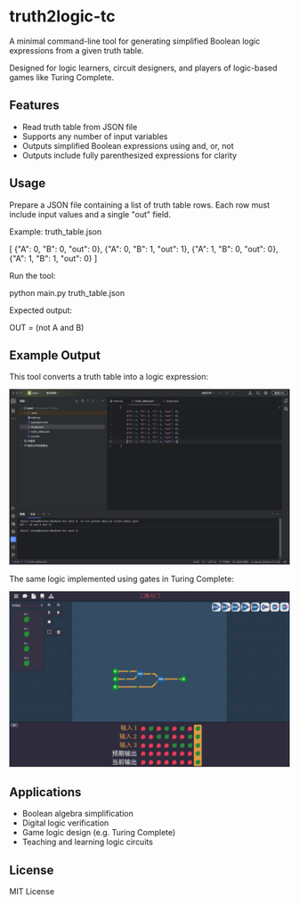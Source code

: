 # truth2logic-tc

A minimal command-line tool for generating simplified Boolean logic expressions from a given truth table.

Designed for logic learners, circuit designers, and players of logic-based games like Turing Complete.

## Features

- Read truth table from JSON file
- Supports any number of input variables
- Outputs simplified Boolean expressions using and, or, not
- Outputs include fully parenthesized expressions for clarity

## Usage

Prepare a JSON file containing a list of truth table rows. Each row must include input values and a single "out" field.

Example: truth_table.json

[
    {"A": 0, "B": 0, "out": 0},
    {"A": 0, "B": 1, "out": 1},
    {"A": 1, "B": 0, "out": 0},
    {"A": 1, "B": 1, "out": 0}
]

Run the tool:

python main.py truth_table.json

Expected output:

OUT = (not A and B)

## Example Output

This tool converts a truth table into a logic expression:

![Tool output](screenshot_output.png)

The same logic implemented using gates in Turing Complete:

![Game screenshot](screenshot_game.png)

## Applications

- Boolean algebra simplification
- Digital logic verification
- Game logic design (e.g. Turing Complete)
- Teaching and learning logic circuits

## License

MIT License
